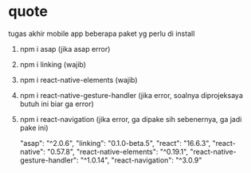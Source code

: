# quote
tugas akhir mobile app
beberapa paket yg perlu di install
1. npm i asap (jika asap error)
2. npm i linking (wajib)
3. npm i react-native-elements (wajib)
4. npm i react-native-gesture-handler (jika error, soalnya diprojeksaya butuh ini biar ga error)
5. npm i react-navigation (jika error, ga dipake sih sebenernya, ga jadi pake ini)

    "asap": "^2.0.6",
    "linking": "0.1.0-beta.5",
    "react": "16.6.3",
    "react-native": "0.57.8",
    "react-native-elements": "^0.19.1",
    "react-native-gesture-handler": "^1.0.14",
    "react-navigation": "^3.0.9"
